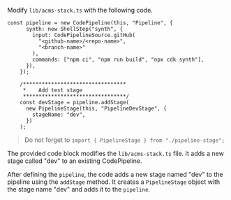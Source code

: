 Modify `lib/acms-stack.ts` with the following code.

```tsx
const pipeline = new CodePipeline(this, "Pipeline", {
      synth: new ShellStep("synth", {
        input: CodePipelineSource.gitHub(
          "<github-name>/<repo-name>",
          "<branch-name>"
        ),
        commands: ["npm ci", "npm run build", "npx cdk synth"],
      }),
    });

    /*********************************
     *    Add test stage
     *********************************/
    const devStage = pipeline.addStage(
      new PipelineStage(this, "PipelineDevStage", {
        stageName: "dev",
      })
    );
```

> Do not forget to `import { PipelineStage } from "./pipeline-stage";`
> 

The provided code block modifies the `lib/acms-stack.ts` file. It adds a new stage called "dev" to an existing CodePipeline.

After defining the `pipeline`, the code adds a new stage named "dev" to the pipeline using the `addStage` method. It creates a `PipelineStage` object with the stage name "dev" and adds it to the `pipeline`.